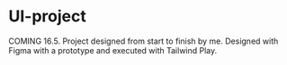 # UI-project
COMING 16.5. Project designed from start to finish by me. Designed with Figma with a prototype and executed with Tailwind Play.
